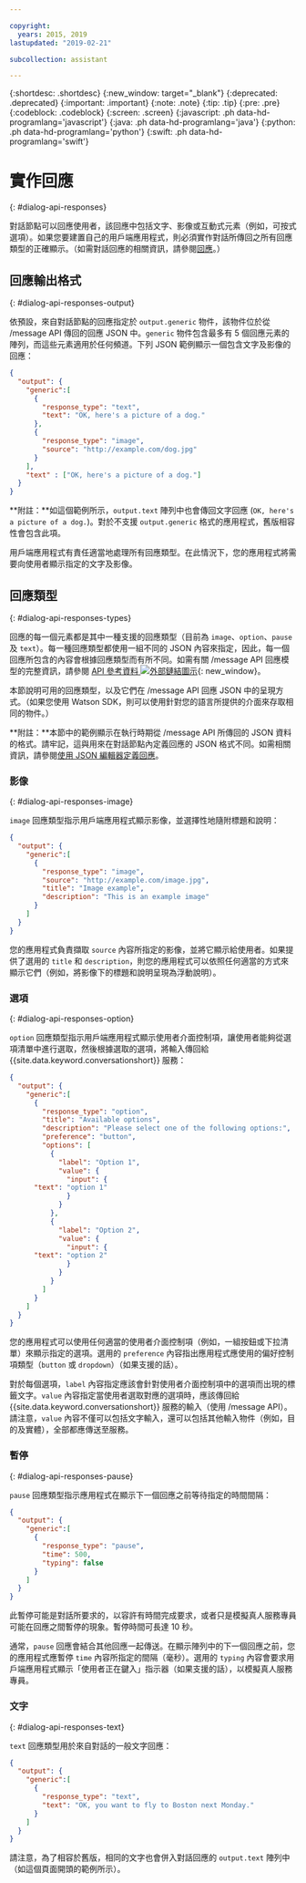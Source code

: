```yaml
---

copyright:
  years: 2015, 2019
lastupdated: "2019-02-21"

subcollection: assistant

---
```


{:shortdesc: .shortdesc}
{:new_window: target="_blank"}
{:deprecated: .deprecated}
{:important: .important}
{:note: .note}
{:tip: .tip}
{:pre: .pre}
{:codeblock: .codeblock}
{:screen: .screen}
{:javascript: .ph data-hd-programlang='javascript'}
{:java: .ph data-hd-programlang='java'}
{:python: .ph data-hd-programlang='python'}
{:swift: .ph data-hd-programlang='swift'}

# 實作回應
{: #dialog-api-responses}

對話節點可以回應使用者，該回應中包括文字、影像或互動式元素（例如，可按式選項）。如果您要建置自己的用戶端應用程式，則必須實作對話所傳回之所有回應類型的正確顯示。（如需對話回應的相關資訊，請參閱[回應](/docs/services/assistant?topic=assistant-dialog-overview#responses)。）

## 回應輸出格式
{: #dialog-api-responses-output}

依預設，來自對話節點的回應指定於 `output.generic` 物件，該物件位於從 /message API 傳回的回應 JSON 中。`generic` 物件包含最多有 5 個回應元素的陣列，而這些元素適用於任何頻道。下列 JSON 範例顯示一個包含文字及影像的回應：

```json
{
  "output": {
    "generic":[
      {
        "response_type": "text",
        "text": "OK, here's a picture of a dog."
      },
      {
        "response_type": "image",
        "source": "http://example.com/dog.jpg"
      }
    ],
    "text" : ["OK, here's a picture of a dog."]
  }
}
```

**附註：**如這個範例所示，`output.text` 陣列中也會傳回文字回應 (`OK, here's a picture of a dog.`)。對於不支援 `output.generic` 格式的應用程式，舊版相容性會包含此項。

用戶端應用程式有責任適當地處理所有回應類型。在此情況下，您的應用程式將需要向使用者顯示指定的文字及影像。

## 回應類型
{: #dialog-api-responses-types}

回應的每一個元素都是其中一種支援的回應類型（目前為 `image`、`option`、`pause` 及 `text`）。每一種回應類型都使用一組不同的 JSON 內容來指定，因此，每一個回應所包含的內容會根據回應類型而有所不同。如需有關 /message API 回應模型的完整資訊，請參閱 [API 參考資料 ![外部鏈結圖示](../../icons/launch-glyph.svg "外部鏈結圖示")](https://cloud.ibm.com/apidocs/assistant?curl=#get-response-to-user-input){: new_window}。

本節說明可用的回應類型，以及它們在 /message API 回應 JSON 中的呈現方式。（如果您使用 Watson SDK，則可以使用針對您的語言所提供的介面來存取相同的物件。）

**附註：**本節中的範例顯示在執行時期從 /message API 所傳回的 JSON 資料的格式。請牢記，這與用來在對話節點內定義回應的 JSON 格式不同。如需相關資訊，請參閱[使用 JSON 編輯器定義回應](/docs/services/assistant?topic=assistant-dialog-responses-json)。

### 影像
{: #dialog-api-responses-image}

`image` 回應類型指示用戶端應用程式顯示影像，並選擇性地隨附標題和說明：

```json
{
  "output": {
    "generic":[
      {
        "response_type": "image",
        "source": "http://example.com/image.jpg",
        "title": "Image example",
        "description": "This is an example image"
      }
    ]
  }
}
```

您的應用程式負責擷取 `source` 內容所指定的影像，並將它顯示給使用者。如果提供了選用的 `title` 和 `description`，則您的應用程式可以依照任何適當的方式來顯示它們（例如，將影像下的標題和說明呈現為浮動說明）。

### 選項
{: #dialog-api-responses-option}

`option` 回應類型指示用戶端應用程式顯示使用者介面控制項，讓使用者能夠從選項清單中進行選取，然後根據選取的選項，將輸入傳回給 {{site.data.keyword.conversationshort}} 服務：

```json
{
  "output": {
    "generic":[
      {
        "response_type": "option",
        "title": "Available options",
        "description": "Please select one of the following options:",
        "preference": "button",
        "options": [
          {
            "label": "Option 1",
            "value": {
              "input": {
      "text": "option 1"
              }
            }
          },
          {
            "label": "Option 2",
            "value": {
              "input": {
      "text": "option 2"
              }
            }
          }
        ]
      }
    ]
  }
}
```

您的應用程式可以使用任何適當的使用者介面控制項（例如，一組按鈕或下拉清單）來顯示指定的選項。選用的 `preference` 內容指出應用程式應使用的偏好控制項類型（`button` 或 `dropdown`）（如果支援的話）。

對於每個選項，`label` 內容指定應該會針對使用者介面控制項中的選項而出現的標籤文字。`value` 內容指定當使用者選取對應的選項時，應該傳回給 {{site.data.keyword.conversationshort}} 服務的輸入（使用 /message API）。請注意，`value` 內容不僅可以包括文字輸入，還可以包括其他輸入物件（例如，目的及實體），全部都應傳送至服務。

### 暫停
{: #dialog-api-responses-pause}

`pause` 回應類型指示應用程式在顯示下一個回應之前等待指定的時間間隔：

```json
{
  "output": {
    "generic":[
      {
        "response_type": "pause",
        "time": 500,
        "typing": false
      }
    ]
  }
}
```

此暫停可能是對話所要求的，以容許有時間完成要求，或者只是模擬真人服務專員可能在回應之間暫停的現象。暫停時間可長達 10 秒。

通常，`pause` 回應會結合其他回應一起傳送。在顯示陣列中的下一個回應之前，您的應用程式應暫停 `time` 內容所指定的間隔（毫秒）。選用的 `typing` 內容會要求用戶端應用程式顯示「使用者正在鍵入」指示器（如果支援的話），以模擬真人服務專員。

### 文字
{: #dialog-api-responses-text}

`text` 回應類型用於來自對話的一般文字回應：

```json
{
  "output": {
    "generic":[
      {
        "response_type": "text",
        "text": "OK, you want to fly to Boston next Monday."
      }
    ]
  }
}
```

請注意，為了相容於舊版，相同的文字也會併入對話回應的 `output.text` 陣列中（如這個頁面開頭的範例所示）。
